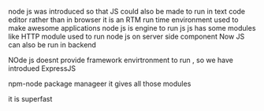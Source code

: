 node js was introduced so that JS could also be made to run in text code editor rather than in browser
it is an RTM run time environment
used to make awesome applications
node js is engine to run js
js has some modules like HTTP module used to run node js on server side component
Now JS can also be run in backend

NOde js doesnt provide framework  envirtronment to run , so we have introdued ExpressJS

npm-node package manageer
it gives all those modules

it is superfast


